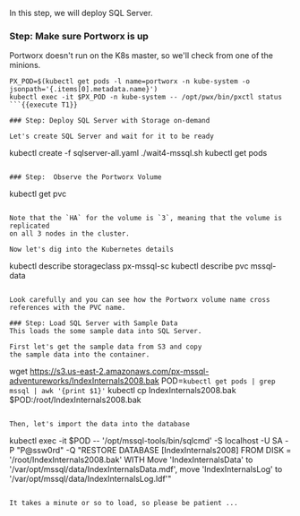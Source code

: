 In this step, we will deploy SQL Server. 

### Step: Make sure Portworx is up
Portworx doesn't run on the K8s master, so we'll check from one of the minions.

```
PX_POD=$(kubectl get pods -l name=portworx -n kube-system -o jsonpath='{.items[0].metadata.name}')
kubectl exec -it $PX_POD -n kube-system -- /opt/pwx/bin/pxctl status
```{{execute T1}}

### Step: Deploy SQL Server with Storage on-demand

Let's create SQL Server and wait for it to be ready
```
kubectl create -f sqlserver-all.yaml
./wait4-mssql.sh
kubectl get pods
```{{execute T1}}

### Step:  Observe the Portworx Volume

```
kubectl get pvc
```{{execute T1}}

Note that the `HA` for the volume is `3`, meaning that the volume is replicated 
on all 3 nodes in the cluster.

Now let's dig into the Kubernetes details
```
kubectl describe storageclass px-mssql-sc
kubectl describe pvc mssql-data
```{{execute T1}}

Look carefully and you can see how the Portworx volume name cross references with the PVC name.

### Step: Load SQL Server with Sample Data
This loads the some sample data into SQL Server.

First let's get the sample data from S3 and copy 
the sample data into the container.
```
wget https://s3.us-east-2.amazonaws.com/px-mssql-adventureworks/IndexInternals2008.bak
POD=`kubectl get pods | grep mssql | awk '{print $1}'`
kubectl cp IndexInternals2008.bak $POD:/root/IndexInternals2008.bak
```{{execute T1}}

Then, let's import the data into the database

```
kubectl exec -it $POD -- '/opt/mssql-tools/bin/sqlcmd' -S localhost -U SA -P "P@ssw0rd" -Q "RESTORE DATABASE [IndexInternals2008] FROM DISK = '/root/IndexInternals2008.bak' WITH Move 'IndexInternalsData' to '/var/opt/mssql/data/IndexInternalsData.mdf', move 'IndexInternalsLog' to '/var/opt/mssql/data/IndexInternalsLog.ldf'"
```{{execute T1}}

It takes a minute or so to load, so please be patient ...

